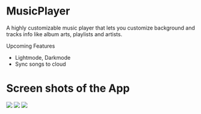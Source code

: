 # MusicPlayer
A highly customizable music player that lets you customize background and tracks info like album arts, playlists and artists.</br>

Upcoming Features
  * Lightmode, Darkmode
  * Sync songs to cloud

# Screen shots of the App
<img src="https://drive.google.com/uc?export=view&id=1dBDlD8FHqRtFhJoutO6nA_ol7sq8wF-T">
<img src="https://drive.google.com/uc?export=view&id=1OyOjUKdTItvljgkDRA_Vy0Ce22ekHYNR">
<img src="https://drive.google.com/uc?export=view&id=18SfD8XyCjZLI07hsXOtn0Of9RALtMeUm">

